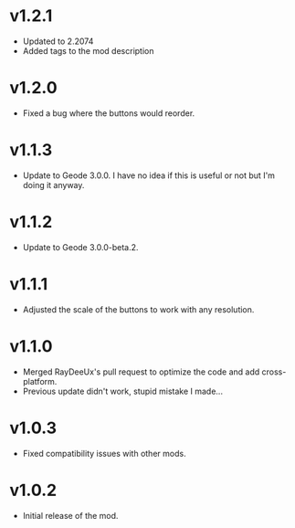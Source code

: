 # v1.2.1

* Updated to 2.2074
* Added tags to the mod description

# v1.2.0

* Fixed a bug where the buttons would reorder.

# v1.1.3

* Update to Geode 3.0.0. I have no idea if this is useful or not but I'm doing it anyway.

# v1.1.2

* Update to Geode 3.0.0-beta.2.

# v1.1.1

* Adjusted the scale of the buttons to work with any resolution.

# v1.1.0

* Merged RayDeeUx's pull request to optimize the code and add cross-platform.
* Previous update didn't work, stupid mistake I made...

# v1.0.3

* Fixed compatibility issues with other mods.

# v1.0.2

* Initial release of the mod.
